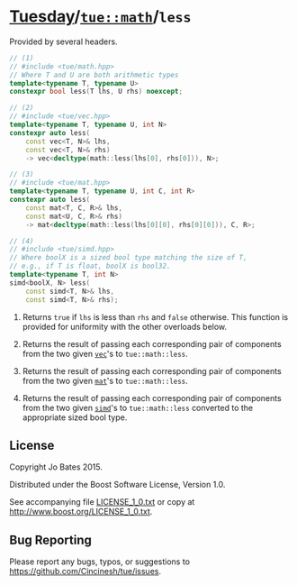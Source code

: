 [Tuesday](../../../README.md)/[`tue::math`](../../namespaces/tue/math.md)/`less`
================================================================================
Provided by several headers.

```c++
// (1)
// #include <tue/math.hpp>
// Where T and U are both arithmetic types
template<typename T, typename U>
constexpr bool less(T lhs, U rhs) noexcept;

// (2)
// #include <tue/vec.hpp>
template<typename T, typename U, int N>
constexpr auto less(
    const vec<T, N>& lhs,
    const vec<T, N>& rhs)
    -> vec<decltype(math::less(lhs[0], rhs[0])), N>;

// (3)
// #include <tue/mat.hpp>
template<typename T, typename U, int C, int R>
constexpr auto less(
    const mat<T, C, R>& lhs,
    const mat<U, C, R>& rhs)
    -> mat<decltype(math::less(lhs[0][0], rhs[0][0])), C, R>;

// (4)
// #include <tue/simd.hpp>
// Where boolX is a sized bool type matching the size of T,
// e.g., if T is float, boolX is bool32.
template<typename T, int N>
simd<boolX, N> less(
    const simd<T, N>& lhs,
    const simd<T, N>& rhs);
```

1. Returns `true` if `lhs` is less than `rhs` and `false` otherwise. This
   function is provided for uniformity with the other overloads below.

2. Returns the result of passing each corresponding pair of components from the
   two given [`vec`](../../headers/vec.md)'s to `tue::math::less`.

3. Returns the result of passing each corresponding pair of components from the
   two given [`mat`](../../headers/mat.md)'s to `tue::math::less`.

4. Returns the result of passing each corresponding pair of components from the
   two given [`simd`](../../headers/simd.md)'s to `tue::math::less` converted to
   the appropriate sized bool type.

License
-------
Copyright Jo Bates 2015.

Distributed under the Boost Software License, Version 1.0.

See accompanying file [LICENSE_1_0.txt](../../../LICENSE_1_0.txt) or copy at
http://www.boost.org/LICENSE_1_0.txt.

Bug Reporting
-------------
Please report any bugs, typos, or suggestions to
https://github.com/Cincinesh/tue/issues.
